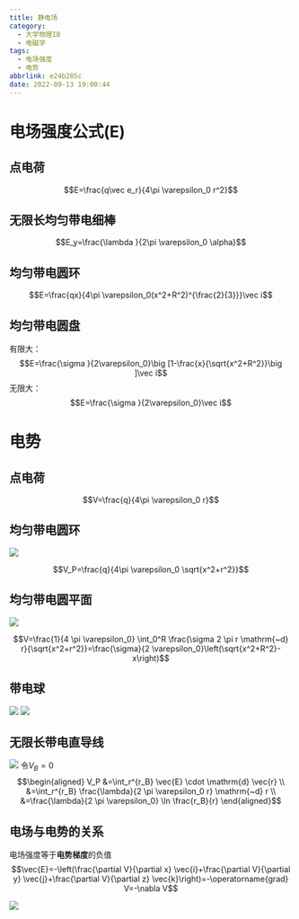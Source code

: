 ```yaml
---
title: 静电场
category:
  - 大学物理IB
  - 电磁学
tags:
  - 电场强度
  - 电势
abbrlink: e24b285c
date: 2022-09-13 19:00:44
---
```


# 电场强度公式(E)
## 点电荷
$$E=\frac{q\vec e_r}{4\pi \varepsilon_0 r^2}$$
## 无限长均匀带电细棒
$$E_y=\frac{\lambda }{2\pi \varepsilon_0 \alpha}$$
## 均匀带电圆环

$$E=\frac{qx}{4\pi \varepsilon_0(x^2+R^2)^{\frac{2}{3}}}\vec i$$
## 均匀带电圆盘
有限大：
$$E=\frac{\sigma }{2\varepsilon_0}\big [1-\frac{x}{\sqrt{x^2+R^2}}\big ]\vec i$$
无限大：
$$E=\frac{\sigma }{2\varepsilon_0}\vec i$$
# 电势
## 点电荷
$$V=\frac{q}{4\pi \varepsilon_0 r}$$
## 均匀带电圆环
![](https://s2.loli.net/2022/09/15/cbyYgOkuQdvUExh.png)

$$V_P=\frac{q}{4\pi \varepsilon_0 \sqrt{x^2+r^2}}$$
## 均匀带电圆平面
![](https://s2.loli.net/2022/09/15/eLrAlvfPNJbwgjR.png)

$$V=\frac{1}{4 \pi \varepsilon_0} \int_0^R \frac{\sigma 2 \pi r \mathrm{~d} r}{\sqrt{x^2+r^2}}=\frac{\sigma}{2 \varepsilon_0}\left(\sqrt{x^2+R^2}-x\right)$$
## 带电球
![](https://s2.loli.net/2022/09/15/I3zlJwA6MgqrW7h.png)
![](https://s2.loli.net/2022/09/15/AQNxRbzc3BTlUus.png)
## 无限长带电直导线
![](https://s2.loli.net/2022/09/15/eK6oDGYliOaCy5M.png)
令$V_B=0$
$$\begin{aligned}
V_P &=\int_r^{r_B} \vec{E} \cdot \mathrm{d} \vec{r} \\
&=\int_r^{r_B} \frac{\lambda}{2 \pi \varepsilon_0 r} \mathrm{~d} r \\
&=\frac{\lambda}{2 \pi \varepsilon_0} \ln \frac{r_B}{r}
\end{aligned}$$
## 电场与电势的关系
电场强度等于**电势梯度**的负值
$$\vec{E}=-\left(\frac{\partial V}{\partial x} \vec{i}+\frac{\partial V}{\partial y} \vec{j}+\frac{\partial V}{\partial z} \vec{k}\right)=-\operatorname{grad} V=-\nabla V$$

![](https://s2.loli.net/2022/09/15/luPz8wDq7BcRLQa.png)
